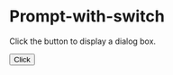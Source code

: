 # Prompt-with-switch
<!DOCTYPE html>
<html lang="en">
<head>

</head>
<body>
  <p>
    Click the button to display a dialog box.
  </p>
  <button onclick="myFun()">Click</button>
  <p id="demo"></p>

  <script>
    function myFun(){
        var text;
        var favWeb= prompt("What's your favourite Web? Google, Youtube, Facebook", "Enter Website Name")
        switch(favWeb){
            case "Google":
                text = "you selected Google"
                window.open('https://www.google.com');
                break;
            case "Youtube":
                text = "you selected Youtube"
                window.open('https://www.youtube.com/');
                break;
            case "Facebook":
                text = "you selected Facebook"
                window.open('https://www.Facebook.com/');
        break;
    default:text = "you are not selected any website";
    }
    }
  </script>
</body>
</html>
